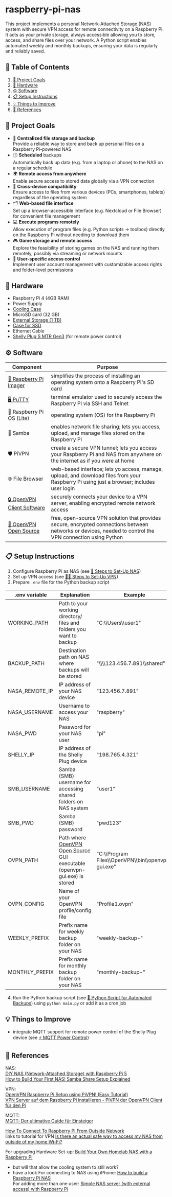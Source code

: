 # raspberry-pi-nas
  
This project implements a personal Network-Attached Storage (NAS) system with secure VPN access for remote connectivity on a Raspberry Pi. It acts as your private storage, always accessible allowing you to store, access, and share files over your network. A Python script enables automated weekly and monthly backups, ensuring your data is regularly and reliably saved.


## 📑 Table of Contents
  
1. [🧭 Project Goals](#-project-goals)
2. [🔧 Hardware](#hardware)
3. [⚙️ Software](#software)
4. [📋 Setup Instructions](#setup-instructions)
5. [💡 Things to Improve](#things-to-improve)
6. [📄 References](#references)


## 🧭 Project Goals
    
- 💾 **Centralized file storage and backup**  
  Provide a reliable way to store and back up personal files on a Raspberry Pi-powered NAS
- 🕒 **Scheduled** backups  
  Automatically back up data (e.g. from a laptop or phone) to the NAS on a regular schedule
- 🌍 **Remote access from anywhere**  
  Enable secure access to stored data globally via a VPN connection
- 📱 **Cross-device compatibility**  
  Ensure access to files from various devices (PCs, smartphones, tablets) regardless of the operating system
- 🗂️ **Web-based file interface**  
  Set up a browser-accessible interface (e.g. Nextcloud or File Browser) for convenient file management
- 💻 **Execute programs remotely**  
  Allow execution of program files (e.g. Python scripts -> toolbox) directly on the Raspberry Pi without needing to download them
- 🎮 **Game storage and remote access**  
  Explore the feasibility of storing games on the NAS and running them remotely, possibly via streaming or network mounts
- 🔐 **User-specific access control**  
  Implement user account management with customizable access rights and folder-level permissions


## 🔧 Hardware
  
- Raspberry Pi 4 (4GB RAM)
- Power Supply
- [Cooling Case](https://www.amazon.de/Miuzei-Raspberry-K%C3%BChlk%C3%B6rper-AUS-Schalter-kompatibel/dp/B08FHN6HX8/ref=sr_1_6?__mk_de_DE=%C3%85M%C3%85%C5%BD%C3%95%C3%91&crid=5FPFBSAKBP9Z&dib=eyJ2IjoiMSJ9.rWEIGvFsseclRI2s8bgV39bF7XG7All8_g-AhRiQid9On6EFy_rC3N48WLd0AZfpFyoY1yVegiUlpzOjdMY02tNz_q04X9RcBukerVcsKd1X5Ksz04cGkgiOlWKvAJWBDdGMJrNKNHcTDyuuS8awbm4qIoeOop1SYBjb9YFnWyxWGprodjpeCNQjhK6w-UeHPfyRvkXwpvyVpLXbZnU8ykaIvxnAhbBK20tSAk2qo0A.rnqKbW4D1ynZZ0WTLVxQIZIBes_NIh7qFl9iISxBQw4&dib_tag=se&keywords=miuzei+case+for+raspberry+4&qid=1753211869&sprefix=miuzei+case+for+raspberry+4%2Caps%2C91&sr=8-6)  
- MicroSD card (32 GB)
- [External Storage (1 TB)](https://www.mediamarkt.de/de/product/_crucial-p3-plus-nvme-m2-2280ss-festplatte-1000-gb-ssd-m2-via-nvme-intern-2817721.html)
- [Case for SSD](https://www.mediamarkt.de/de/product/_isy-ise-1000-gy-nvme-ssd-gehause-grau-2876271.html)
- Ethernet Cable
- [Shelly Plug S MTR Gen3](https://kb.shelly.cloud/knowledge-base/shelly-plug-s-mtr-gen3) (for remote power control)


## ⚙️ Software
  
| Component                                                                   | Purpose                                                                                                                                                   |
| --------------------------------------------------------------------------- | --------------------------------------------------------------------------------------------------------------------------------------------------------- |
| [🍓 Raspberry Pi Imager](https://www.raspberrypi.com/software/)             | simplifies the process of installing an operating system onto a Raspberry Pi's SD card                                                                    |
| [🖥️ PuTTY](https://www.chiark.greenend.org.uk/~sgtatham/putty/latest.html) | terminal emulator used to securely access the Raspberry Pi via SSH and Telnet                                                                             |
| 🧠 Raspberry Pi OS (Lite)                                                   | operating system (OS) for the Raspberry Pi                                                                                                                |
| 📂 Samba                                                                    | enables network file sharing; lets you access, upload, and manage files stored on the Raspberry Pi                                                        |
| 🛡️ PiVPN                                                                   | create a secure VPN tunnel; lets you access your Raspberry Pi and NAS from anywhere on the internet as if you were at home                                |
| 🌐 File Browser                                                             | web-based interface; lets yo access, manage, upload, and download files from your Raspberry Pi using just a browser; includes user login                  |
| [🔒 OpenVPN Client Software](https://openvpn.net/client/)                   | securely connects your device to a VPN server, enabling encrypted remote network access                                                                   |
| [📖 OpenVPN Open Source](https://openvpn.net/community/)                    | free, open-source VPN solution that provides secure, encrypted connections between networks or devices, needed to control the VPN connection using Python |


## 📋 Setup Instructions
  
1. Configure Raspberry Pi as NAS (see [🐾 Steps to Set-Up NAS](docs/setup-nas.md))
2. Set up VPN access (see [🏃‍♀️ Steps to Set-Up VPN](docs/setup-vpn.md))
3. Prepare `.env` file for the Python backup script 

| .env variable  | Explanation                                                                                                 | Example                                                    |
| -------------- | ----------------------------------------------------------------------------------------------------------- | ---------------------------------------------------------- |
| WORKING_PATH   | Path to your working directory/ files and folders you want to backup                                        | "C:\\\\Users\\\\user1"                                     |
| BACKUP_PATH    | Destination path on NAS where backups will be stored                                                        | "\\\\\\\\123.456.7.891\\\\shared"                          |
| NASA_REMOTE_IP | IP address of your NAS device                                                                               | "123.456.7.891"                                            |
| NASA_USERNAME  | Username to access your NAS                                                                                 | "raspberry"                                                |
| NASA_PWD       | Password for your NAS user                                                                                  | "pi"                                                       |
| SHELLY_IP      | IP address of the Shelly Plug device                                                                        | "198.765.4.321"                                            |
| SMB_USERNAME   | Samba (SMB) username for accessing shared folders on NAS system                                             | "user1"                                                    |
| SMB_PWD        | Samba (SMB) password                                                                                        | "pwd123"                                                   |
| OVPN_PATH      | Path where [OpenVPN Open Source](https://openvpn.net/community/) GUI executable (openvpn-gui.exe) is stored | "C:\\\\Program Files\\\\OpenVPN\\\\bin\\\\openvpn-gui.exe" |
| OVPN_CONFIG    | Name of your OpenVPN profile/config file                                                                    | "Profile1.ovpn"                                            |
| WEEKLY_PREFIX  | Prefix name for weekly backup folder on your NAS                                                            | "weekly-backup-"                                           |
| MONTHLY_PREFIX | Prefix name for monthly backup folder on your NAS                                                           | "monthly-backup-"                                          |

4. Run the Python backup script (see [🐍 Python Script for Automated Backups](docs/backup-script.md)) using `python main.py` or add it as a cron job


## 💡 Things to Improve
    
- integrate MQTT support for remote power control of the Shelly Plug device (see [⚡ MQTT Power Control](improvements/mqtt-power-control))


## 📄 References

NAS:  
[DIY NAS (Network-Attached Storage) with Raspberry Pi 5](https://www.hackster.io/ElecrowOfficial/diy-nas-network-attached-storage-with-raspberry-pi-5-e91a37)  
[How to Build Your First NAS! Samba Share Setup Explained](https://www.youtube.com/watch?v=iDruhrG4hSk)  

VPN:  
[OpenVPN Raspberry Pi Setup using PiVPN! (Easy Tutorial)](https://www.youtube.com/watch?v=kLmbgJe1rEU)  
[VPN Server auf dem Raspberry Pi installieren - PiVPN der OpenVPN Client für den Pi](https://www.youtube.com/watch?v=A17sYeDcnws)  

MQTT:  
[MQTT: Der ultimative Guide für Einsteiger](https://netzwerk-guides.de/mqtt-guide-fuer-einsteiger/)  


[How To Connect To Raspberry Pi From Outside Network](https://www.howto-do.it/how-to-connect-to-raspberry-pi-from-outside-network/#Connecting_to_Raspberry_Pi_using_a_VPN)  
links to tutorial for VPN
[Is there an actual safe way to access my NAS from outside of my home Wi-Fi?](https://www.reddit.com/r/synology/comments/otczia/is_there_an_actual_safe_way_to_access_my_nas_from/)  

For upgrading Hardware Set-up: [Build Your Own Homelab NAS with a Raspberry Pi](https://kitemetric.com/blogs/build-your-own-homelab-nas-with-a-raspberry-pi)
- but will that allow the cooling system to still work?
- have a look
For connecting to NAS using iPhone: [How to build a Raspberry Pi NAS](https://www.raspberrypi.com/tutorials/nas-box-raspberry-pi-tutorial/)  
For adding more than one user: [Simple NAS server (with external access) with Raspberry Pi](https://hobby-project.com/arduino-raspberry-pi/simple-nas-server-with-external-access-with-raspberry-pi/)